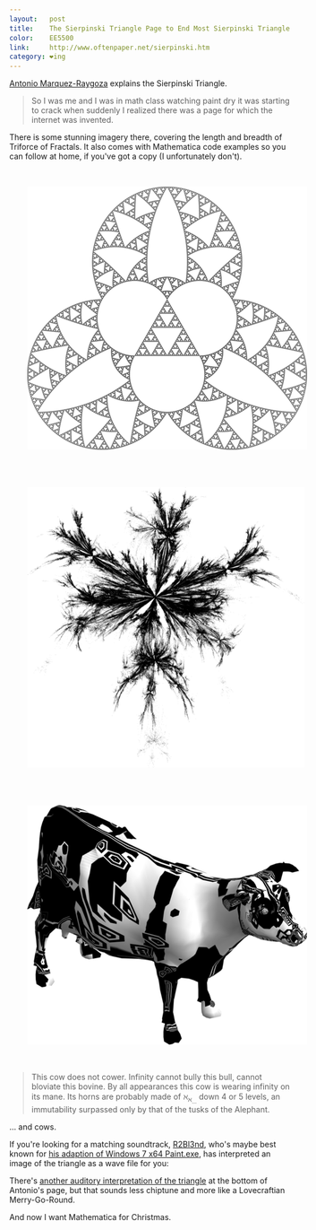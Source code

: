 ```yaml
---
layout:   post
title:    The Sierpinski Triangle Page to End Most Sierpinski Triangle Pages™
color:    EE5500
link:     http://www.oftenpaper.net/sierpinski.htm
category: ❤ing
---
```


[Antonio Marquez-Raygoza][antonio] explains the Sierpinski Triangle.

> So I was me and I was in math class watching paint dry it was starting to
> crack when suddenly I realized there was a page for which the internet was
> invented.

There is some stunning imagery there, covering the length and breadth of
Triforce of Fractals. It also comes with Mathematica code examples so you can
follow at home, if you've got a copy (I unfortunately don't).

<div class="img-wrapper">
    <img style="padding: 2rem;" src="/img/sierpinski-1.png" alt="Sierpinski Triangle Awesomesauce">
</div>

<div class="img-wrapper">
    <img style="padding: 2rem;" src="/img/sierpinski-2.png" alt="More Sierpinski Triangle Awesomesauce">
</div>

<div class="img-wrapper">
    <img style="padding: 2rem;" src="/img/sierpinski-3.png" alt="Moo!">
</div>

> This cow does not cower. Infinity cannot bully this bull, cannot bloviate this
> bovine. By all appearances this cow is wearing infinity on its mane. Its horns
> are probably made of ℵ<sub>ℵ<sub>…</sub></sub> down 4
> or 5 levels, an immutability surpassed only by that of the tusks of the
> Alephant.

… and cows.

If you're looking for a matching soundtrack,
[R2Bl3nd](https://soundcloud.com/r2bl3nd), who's maybe best known for [his
adaption of Windows 7 x64 Paint.exe][paint], has interpreted an image of the
triangle as a wave file for you:

<div class="embed" data-url="https://soundcloud.com/r2bl3nd/sierpinski-triangle-image">
    
</div>

There's [another auditory interpretation of the triangle][mp3] at the bottom of
Antonio's page, but that sounds less chiptune and more like a Lovecraftian
Merry-Go-Round.

And now I want Mathematica for Christmas.

[antonio]: http://www.oftenpaper.net
[paint]: https://soundcloud.com/r2bl3nd/windows-7-x64-ms-paint-exe
[mp3]: http://www.oftenpaper.net/img/sierzrp2.mp3
